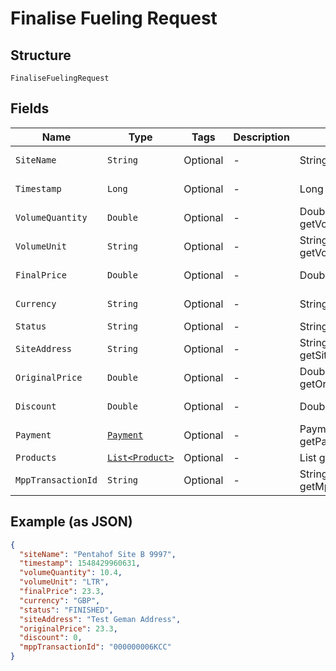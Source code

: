 
# Finalise Fueling Request

## Structure

`FinaliseFuelingRequest`

## Fields

| Name | Type | Tags | Description | Getter | Setter |
|  --- | --- | --- | --- | --- | --- |
| `SiteName` | `String` | Optional | - | String getSiteName() | setSiteName(String siteName) |
| `Timestamp` | `Long` | Optional | - | Long getTimestamp() | setTimestamp(Long timestamp) |
| `VolumeQuantity` | `Double` | Optional | - | Double getVolumeQuantity() | setVolumeQuantity(Double volumeQuantity) |
| `VolumeUnit` | `String` | Optional | - | String getVolumeUnit() | setVolumeUnit(String volumeUnit) |
| `FinalPrice` | `Double` | Optional | - | Double getFinalPrice() | setFinalPrice(Double finalPrice) |
| `Currency` | `String` | Optional | - | String getCurrency() | setCurrency(String currency) |
| `Status` | `String` | Optional | - | String getStatus() | setStatus(String status) |
| `SiteAddress` | `String` | Optional | - | String getSiteAddress() | setSiteAddress(String siteAddress) |
| `OriginalPrice` | `Double` | Optional | - | Double getOriginalPrice() | setOriginalPrice(Double originalPrice) |
| `Discount` | `Double` | Optional | - | Double getDiscount() | setDiscount(Double discount) |
| `Payment` | [`Payment`](../../doc/models/payment.md) | Optional | - | Payment getPayment() | setPayment(Payment payment) |
| `Products` | [`List<Product>`](../../doc/models/product.md) | Optional | - | List<Product> getProducts() | setProducts(List<Product> products) |
| `MppTransactionId` | `String` | Optional | - | String getMppTransactionId() | setMppTransactionId(String mppTransactionId) |

## Example (as JSON)

```json
{
  "siteName": "Pentahof Site B 9997",
  "timestamp": 1548429960631,
  "volumeQuantity": 10.4,
  "volumeUnit": "LTR",
  "finalPrice": 23.3,
  "currency": "GBP",
  "status": "FINISHED",
  "siteAddress": "Test Geman Address",
  "originalPrice": 23.3,
  "discount": 0,
  "mppTransactionId": "000000006KCC"
}
```

